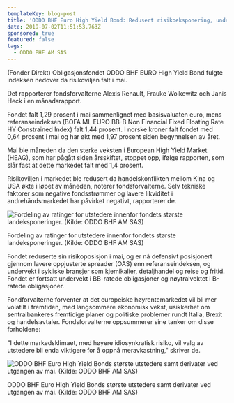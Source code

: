 ```yaml
---
templateKey: blog-post
title: 'ODDO BHF Euro High Yield Bond: Redusert risikoeksponering, undervekt syklisk'
date: 2019-07-02T11:51:53.763Z
sponsored: true
featured: false
tags:
  - ODDO BHF AM SAS
---
```

(Fonder Direkt) Obligasjonsfondet ODDO BHF EURO High Yield Bond fulgte indeksen nedover da risikoviljen falt i mai.



Det rapporterer fondsforvalterne Alexis Renault, Frauke Wolkewitz och Janis Heck i en månadsrapport.



Fondet falt 1,29 prosent i mai sammenlignet med basisvaluaten euro, mens referanseindeksen (BOFA ML EURO BB-B Non Financial Fixed Floating Rate HY Constrained Index) falt 1,44 prosent. I norske kroner falt fondet med 0,64 prosent i mai og har økt med 1,97 prosent siden begynnelsen av året.



Mai ble måneden da den sterke veksten i European High Yield Market (HEAG), som har pågått siden årsskiftet, stoppet opp, ifølge rapporten, som slår fast at dette markedet falt med 1,4 prosent.



Risikoviljen i markedet ble redusert da handelskonflikten mellom Kina og USA økte i løpet av måneden, noterer fondsforvalterne. Selv tekniske faktorer som negative fondsstrømmer og lavere likviditet i andrehåndsmarkedet har påvirket negativt, rapporterer de.

![Fordeling av ratinger for utstedere innenfor fondets største landeksponeringer. (Kilde: ODDO BHF AM SAS)](/img/oddo28jun5.png)

<span class="image-caption">Fordeling av ratinger for utstedere innenfor fondets største landeksponeringer. (Kilde: ODDO BHF AM SAS)</span>

Fondet reduserte sin risikoposisjon i mai, og er nå defensivt posisjonert gjennom lavere oppjusterte spreader (OAS) enn referanseindeksen, og undervekt i sykliske bransjer som kjemikalier, detaljhandel og reise og fritid. Fondet er fortsatt undervekt i BB-ratede obligasjoner og nøytralvektet i B-ratede obligasjoner.



Fondforvalterne forventer at det europeiske høyrentemarkedet vil bli mer volatilt i fremtiden, med langsommere økonomisk vekst, usikkerhet om sentralbankeres fremtidige planer og politiske problemer rundt Italia, Brexit og handelsavtaler. Fondsforvalterne oppsummerer sine tanker om disse forholdene:



"I dette markedsklimaet, med høyere idiosynkratisk risiko, vil valg av utstedere bli enda viktigere for å oppnå meravkastning," skriver de.

![ODDO BHF Euro High Yield Bonds største utstedere samt derivater ved utgangen av mai. (Kilde: ODDO BHF AM SAS)](/img/oddo28jun6.png)

<span class="image-caption">ODDO BHF Euro High Yield Bonds største utstedere samt derivater ved utgangen av mai. (Kilde: ODDO BHF AM SAS)</span>
